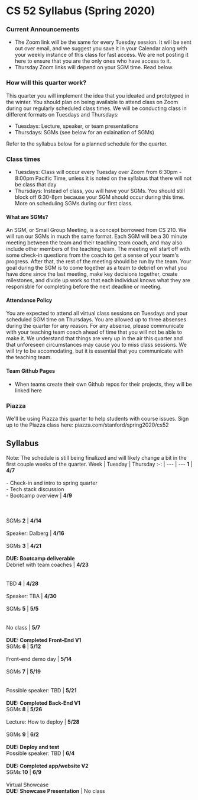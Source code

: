 # CS 52 Syllabus (Spring 2020)

### Current Announcements
- The Zoom link will be the same for every Tuesday session. It will be sent out over email, and we suggest you save it in your Calendar along with your weekly instance of this class for fast access. We are not posting it here to ensure that you are the only ones who have access to it.
- Thursday Zoom links will depend on your SGM time. Read below.

### How will this quarter work?
This quarter you will implement the idea that you ideated and prototyped in the winter. You should plan on being available to attend class on Zoom during our regularly scheduled class times. We will be conducting class in different formats on Tuesdays and Thursdays:
* Tuesdays: Lecture, speaker, or team presentations
* Thursdays: SGMs (see below for an exlaination of SGMs)

Refer to the syllabus below for a planned schedule for the quarter.

### Class times
* Tuesdays: Class will occur every Tuesday over Zoom from 6:30pm - 8:00pm Pacific Time, unless it is noted on the syllabus that there will not be class that day
* Thursdays: Instead of class, you will have your SGMs. You should still block off 6:30-8pm because your SGM should occur during this time. More on scheduling SGMs during our first class.

#### What are SGMs?
An SGM, or Small Group Meeting, is a concept borrowed from CS 210. We will run our SGMs in much the same format. Each SGM will be a 30 minute meeting between the team and their teaching team coach, and may also include other members of the teaching team. The meeting will start off with some check-in questions from the coach to get a sense of your team's progress. After that, the rest of the meeting should be run by the team. Your goal during the SGM is to come together as a team to debrief on what you have done since the last meeting, make key decisions together, create milestones, and divide up work so that each individual knows what they are responisble for completing before the next deadline or meeting.

#### Attendance Policy
You are expected to attend all virtual class sessions on Tuesdays and your scheduled SGM time on Thursdays. You are allowed up to three absenses during the quarter for any reason. For any absense, please communicate with your teaching team coach ahead of time that you will not be able to make it. We understand that things are very up in the air this quarter and that unforeseen circumstances may cause you to miss class sessions. We will try to be accomodating, but it is essential that you communicate with the teaching team.

#### Team Github Pages
- When teams create their own Github repos for their projects, they will be linked here

### Piazza
We'll be using Piazza this quarter to help students with course issues. Sign up to the Piazza class here: piazza.com/stanford/spring2020/cs52

## Syllabus
Note: The schedule is still being finalized and will likely change a bit in the first couple weeks of the quarter.
Week | Tuesday | Thursday
:-: | --- | --- 
**1** | **4/7**<br><br>- Check-in and intro to spring quarter<br>- Tech stack discussion<br>- Bootcamp overview | **4/9**<br><br><br><br>SGMs
**2** | **4/14**<br><br>Speaker: Dalberg | **4/16**<br><br>SGMs
**3** | **4/21**<br><br>**DUE: Bootcamp deliverable**<br>Debrief with team coaches | **4/23**<br><br><br>TBD
**4** | **4/28**<br><br>Speaker: TBA | **4/30**<br><br>SGMs
**5** | **5/5**<br><br><br>No class | **5/7**<br><br>**DUE: Completed Front-End V1**<br> SGMs
**6** | **5/12**<br><br>Front-end demo day | **5/14**<br><br>SGMs
**7** | **5/19**<br><br><br>Possible speaker: TBD | **5/21**<br><br>**DUE: Completed Back-End V1**<br>SGMs
**8** | **5/26**<br><br>Lecture: How to deploy | **5/28**<br><br>SGMs
**9** | **6/2**<br><br>**DUE: Deploy and test**<br>Possible speaker: TBD | **6/4**<br><br>**DUE: Completed app/website V2**<br>SGMs
**10** | **6/9**<br><br>Virtual Showcase<br>**DUE: Showcase Presentation** | No class
